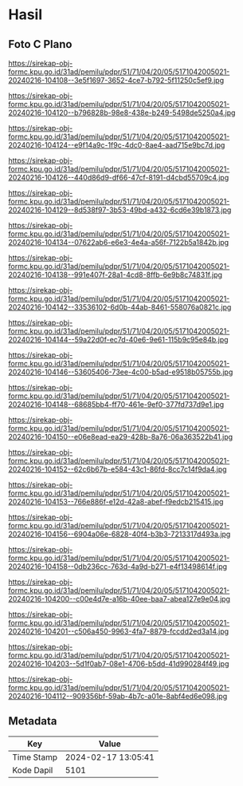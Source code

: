# Hasil

## Foto C Plano

https://sirekap-obj-formc.kpu.go.id/31ad/pemilu/pdpr/51/71/04/20/05/5171042005021-20240216-104108--3e5f1697-3652-4ce7-b792-5f11250c5ef9.jpg

https://sirekap-obj-formc.kpu.go.id/31ad/pemilu/pdpr/51/71/04/20/05/5171042005021-20240216-104120--b796828b-98e8-438e-b249-5498de5250a4.jpg

https://sirekap-obj-formc.kpu.go.id/31ad/pemilu/pdpr/51/71/04/20/05/5171042005021-20240216-104124--e9f14a9c-1f9c-4dc0-8ae4-aad715e9bc7d.jpg

https://sirekap-obj-formc.kpu.go.id/31ad/pemilu/pdpr/51/71/04/20/05/5171042005021-20240216-104126--440d86d9-df66-47cf-8191-d4cbd55709c4.jpg

https://sirekap-obj-formc.kpu.go.id/31ad/pemilu/pdpr/51/71/04/20/05/5171042005021-20240216-104129--8d538f97-3b53-49bd-a432-6cd6e39b1873.jpg

https://sirekap-obj-formc.kpu.go.id/31ad/pemilu/pdpr/51/71/04/20/05/5171042005021-20240216-104134--07622ab6-e6e3-4e4a-a56f-7122b5a1842b.jpg

https://sirekap-obj-formc.kpu.go.id/31ad/pemilu/pdpr/51/71/04/20/05/5171042005021-20240216-104138--991e407f-28a1-4cd8-8ffb-6e9b8c74831f.jpg

https://sirekap-obj-formc.kpu.go.id/31ad/pemilu/pdpr/51/71/04/20/05/5171042005021-20240216-104142--33536102-6d0b-44ab-8461-558076a0821c.jpg

https://sirekap-obj-formc.kpu.go.id/31ad/pemilu/pdpr/51/71/04/20/05/5171042005021-20240216-104144--59a22d0f-ec7d-40e6-9e61-115b9c95e84b.jpg

https://sirekap-obj-formc.kpu.go.id/31ad/pemilu/pdpr/51/71/04/20/05/5171042005021-20240216-104146--53605406-73ee-4c00-b5ad-e9518b05755b.jpg

https://sirekap-obj-formc.kpu.go.id/31ad/pemilu/pdpr/51/71/04/20/05/5171042005021-20240216-104148--68685bb4-ff70-461e-9ef0-377fd737d9e1.jpg

https://sirekap-obj-formc.kpu.go.id/31ad/pemilu/pdpr/51/71/04/20/05/5171042005021-20240216-104150--e06e8ead-ea29-428b-8a76-06a363522b41.jpg

https://sirekap-obj-formc.kpu.go.id/31ad/pemilu/pdpr/51/71/04/20/05/5171042005021-20240216-104152--62c6b67b-e584-43c1-86fd-8cc7c14f9da4.jpg

https://sirekap-obj-formc.kpu.go.id/31ad/pemilu/pdpr/51/71/04/20/05/5171042005021-20240216-104153--766e886f-e12d-42a8-abef-f9edcb215415.jpg

https://sirekap-obj-formc.kpu.go.id/31ad/pemilu/pdpr/51/71/04/20/05/5171042005021-20240216-104156--6904a06e-6828-40f4-b3b3-7213317d493a.jpg

https://sirekap-obj-formc.kpu.go.id/31ad/pemilu/pdpr/51/71/04/20/05/5171042005021-20240216-104158--0db236cc-763d-4a9d-b271-e4f13498614f.jpg

https://sirekap-obj-formc.kpu.go.id/31ad/pemilu/pdpr/51/71/04/20/05/5171042005021-20240216-104200--c00e4d7e-a16b-40ee-baa7-abea127e9e04.jpg

https://sirekap-obj-formc.kpu.go.id/31ad/pemilu/pdpr/51/71/04/20/05/5171042005021-20240216-104201--c506a450-9963-4fa7-8879-fccdd2ed3a14.jpg

https://sirekap-obj-formc.kpu.go.id/31ad/pemilu/pdpr/51/71/04/20/05/5171042005021-20240216-104203--5d1f0ab7-08e1-4706-b5dd-41d990284f49.jpg

https://sirekap-obj-formc.kpu.go.id/31ad/pemilu/pdpr/51/71/04/20/05/5171042005021-20240216-104112--909356bf-59ab-4b7c-a01e-8abf4ed6e098.jpg


## Metadata

| Key        | Value               |
| ---------- | ------------------- |
| Time Stamp | 2024-02-17 13:05:41 |
| Kode Dapil | 5101                |



